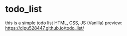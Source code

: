# todo_list
this is a simple todo list 
HTML, CSS, JS (Vanilla)
preview: https://dipu528447.github.io/todo_list/
